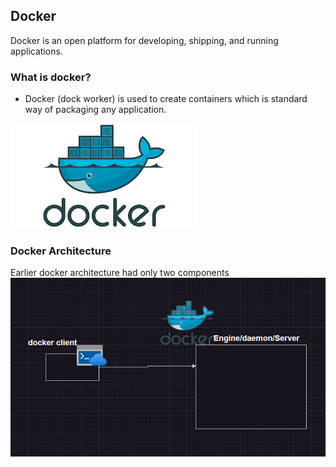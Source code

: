 ## Docker 
Docker is an open platform for developing, shipping, and running applications.
### What is docker?
* Docker (dock worker) is used to create containers which is standard way of packaging any application.


![preview](./Images/docker1.png)

### Docker Architecture
Earlier docker architecture had only two components
![preview](./Images/docker2.webp)
